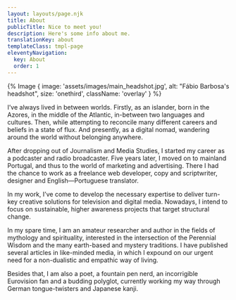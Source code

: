 ```yaml
---
layout: layouts/page.njk
title: About
publicTitle: Nice to meet you!
description: Here's some info about me.
translationKey: about
templateClass: tmpl-page
eleventyNavigation:
  key: About
  order: 1
---
```


{% Image {
  image: 'assets/images/main_headshot.jpg',
  alt: "Fábio Barbosa's headshot",
  size: 'onethird',
  className: 'overlay'
} %}

I’ve always lived in between worlds. Firstly, as an islander, born in the Azores, in the middle of the Atlantic, in-between two languages and cultures. Then, while attempting to reconcile many different careers and beliefs in a state of flux. And presently, as a digital nomad, wandering around the world without belonging anywhere.

After dropping out of Journalism and Media Studies, I started my career as a podcaster and radio broadcaster. Five years later, I moved on to mainland Portugal, and thus to the world of marketing and advertising. There I had the chance to work as a freelance web developer, copy and scriptwriter, designer and English—Portuguese translator.

In my work, I’ve come to develop the necessary expertise to deliver turn-key creative solutions for television and digital media. Nowadays, I intend to focus on sustainable, higher awareness projects that target structural change.

In my spare time, I am an amateur researcher and author in the fields of mythology and spirituality, interested in the intersection of the Perennial Wisdom and the many earth-based and mystery traditions. I have published several articles in like-minded media, in which I expound on our urgent need for a non-dualistic and empathic way of living.

Besides that, I am also a poet, a fountain pen nerd, an incorrigible Eurovision fan and a budding polyglot, currently working my way through German tongue-twisters and Japanese kanji.
